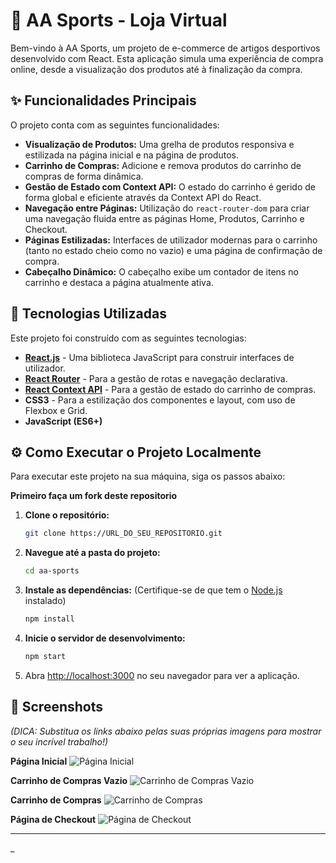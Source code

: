 # 🛒 AA Sports - Loja Virtual

Bem-vindo à AA Sports, um projeto de e-commerce de artigos desportivos desenvolvido com React. Esta aplicação simula uma experiência de compra online, desde a visualização dos produtos até à finalização da compra.

## ✨ Funcionalidades Principais

O projeto conta com as seguintes funcionalidades:

- **Visualização de Produtos:** Uma grelha de produtos responsiva e estilizada na página inicial e na página de produtos.
- **Carrinho de Compras:** Adicione e remova produtos do carrinho de compras de forma dinâmica.
- **Gestão de Estado com Context API:** O estado do carrinho é gerido de forma global e eficiente através da Context API do React.
- **Navegação entre Páginas:** Utilização do `react-router-dom` para criar uma navegação fluida entre as páginas Home, Produtos, Carrinho e Checkout.
- **Páginas Estilizadas:** Interfaces de utilizador modernas para o carrinho (tanto no estado cheio como no vazio) e uma página de confirmação de compra.
- **Cabeçalho Dinâmico:** O cabeçalho exibe um contador de itens no carrinho e destaca a página atualmente ativa.

## 🚀 Tecnologias Utilizadas

Este projeto foi construído com as seguintes tecnologias:

- [**React.js**](https://reactjs.org/) - Uma biblioteca JavaScript para construir interfaces de utilizador.
- [**React Router**](https://reactrouter.com/) - Para a gestão de rotas e navegação declarativa.
- [**React Context API**](https://reactjs.org/docs/context.html) - Para a gestão de estado do carrinho de compras.
- **CSS3** - Para a estilização dos componentes e layout, com uso de Flexbox e Grid.
- **JavaScript (ES6+)**

## ⚙️ Como Executar o Projeto Localmente

Para executar este projeto na sua máquina, siga os passos abaixo:

**Primeiro faça um fork deste repositorio**

1.  **Clone o repositório:**
    ```bash
    git clone https://URL_DO_SEU_REPOSITORIO.git
    ```

2.  **Navegue até a pasta do projeto:**
    ```bash
    cd aa-sports
    ```

3.  **Instale as dependências:**
    (Certifique-se de que tem o [Node.js](https://nodejs.org/) instalado)
    ```bash
    npm install
    ```

4.  **Inicie o servidor de desenvolvimento:**
    ```bash
    npm start
    ```

5.  Abra [http://localhost:3000](http://localhost:3000) no seu navegador para ver a aplicação.

## 📸 Screenshots

*(DICA: Substitua os links abaixo pelas suas próprias imagens para mostrar o seu incrível trabalho!)*

**Página Inicial**
![Página Inicial](../aa-sports/src/assets/img/prints/home.png)

**Carrinho de Compras Vazio**
![Carrinho de Compras Vazio](../aa-sports/src/assets/img/prints/carvazio.png)

**Carrinho de Compras**
![Carrinho de Compras](../aa-sports/src/assets/img/prints/carrinho.png)

**Página de Checkout**
![Página de Checkout](../aa-sports/src/assets/img/prints/checkout.png)


---
_
